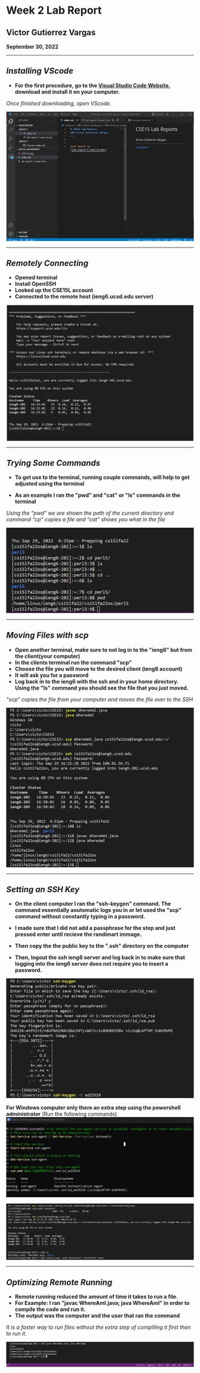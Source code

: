 # Week 2 Lab Report

## Victor Gutierrez Vargas 

**September 30, 2022**

---

## *Installing VScode*

* **For the first procedure, go to the [Visual Studio Code Website](https://code.visualstudio.com/), download and install it on your computer.**

*Once finished downloading, open VScode.*

![Installing VScode](CSE15L1_SS1.png)

---

## *Remotely Connecting*

* **Opened terminal**
* **Install OpenSSH**
* **Looked up the CSE15L account**
* **Connected to the remote host (ieng6.ucsd.edu server)**

![Remotely Connecting](CSE15L1_SS2.png)

---
## *Trying Some Commands*

* **To get use to the terminal, running couple commands, will help to get adjusted using the terminal**

* **As an example I ran the "pwd" and "cat" or "ls" commands in the terminal**

*Using the “pwd” we are shown the path of the current directory and command “cp” copies a file and “cat” shows you what in the file*

![Running Commands](CSE15L1_SS3.png)

---

## *Moving Files with scp*

* **Open another terminal, make sure to not log in to the "ieng6" but from the client(your computer)**
* **In the clients terminal run the command "scp"**
* **Choose the file you will move to the desired client (ieng6 account)**
* **It will ask you for a password**
* **Log back in to the ieng6 with the ssh and in your home directory. Using the "ls" command you should see the file that you just moved.**

*"scp" copies the file from your computer and moves the file over to the SSH*

![Moving Files](CSE15L1_SS4.png)

---

## *Setting an SSH Key*

* **On the client computer I ran the "ssh-keygen" command. The command essentially aoutomatic logs you in or let used the "scp" command without constantly typing in a password.**

* **I made sure that I did not add a passphrase for the step and just pressed enter until recieve the randimart immage.**

* **Then copy the the public key to the ".ssh" directory on the computer**

* **Then, logout the ssh ieng6 server and log back in to make sure that logging into the ieng6 server does not require you to insert a password.**

![SSH Key One](CSE15L1_SS5.png)

**For Windows computer only there an extra step using the powershell administrator**
(Run the following commands)
![SSH Key Two](CSE15L1_SS6.png)

![SSH Key Three](CSE15L1_SS7.png)

--- 

## *Optimizing Remote Running*

* **Remote running reduced the amount of time it takes to run a file.**
* **For Example: I ran "javac WhereAmI.java; java WhereAmI" in order to compile the code and run it.**
* **The output was the computer and the user that ran the command**

*It is a faster way to run files without the extra step of compliling it first then to run it.*

![Remote Running](https://raw.githubusercontent.com/victorvm77/lab-report-1-week-2/main/remoteRunning.png "Remote Running")

